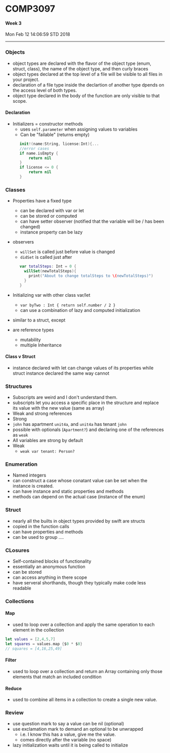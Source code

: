 # COMP3097
#### Week 3
Mon Feb 12 14:06:59 STD 2018

___

### Objects
- object types are declared with the flavor of the object type (enum, struct, class), the name of the object type, and then curly braces
- object types declared at the top level of a file will be visible to all files in your project.
- declaration of a file type inside the declartion of another type dpends on the access level of both types.
- object type declared in the body of the function are only visible to that scope.
#### Declaration
- Initializers = constructor methods
  - uses `self.parameter` when assigning values to variables
  - Can be "failable" (returns empty) 
  ```Swift 
     init!(name:String, license:Int){...
	 //error cases
	 if name.isEmpty {
    	 return nil
	 }
	 if license <= 0 {
	     return nil
	 }
  ```

### Classes
- Properties have a fixed type
  - can be declared with var or let
  - can be stored or computed
  - can have setter observer (notified that the variable will be / has been changed)
  - instance property can be lazy
- observers
  - `willSet` is called just before value is changed
  - `didSet` is called just after
  ``` Swift
     var totalSteps: Int = 0 {
	   willSet(newTotalSteps){
	     print("About to change totalSteps to \(newTotalSteps)")
	   }
	 }
  ```
- Initializing var with other class var/let
  - `var byTwo : Int { return self.number / 2 }`
  - can use a combination of lazy and computed initialization
  
- similar to a struct, except
 - are reference types
   - mutability
   - multiple Inheritance

#### Class v Struct
- instance declared with let can change values of its properties while struct instance declared the same way cannot

### Structures
- Subscripts are weird and I don't understand them.
- subscripts let you access a specific place in the structure and replace its value with the new value (same as array)
- Weak and strong references
 - Strong
  - `john` has apartment `unit4a`, and `unit4a` has tenant `john` 
  - possible with optionals (`Apartment?`) and declaring one of the references as `weak`
  - All variables are strong by default
- Weak
  - `weak var tenant: Person?`

### Enumeration
- Named integers
- can construct a case whose conatant value can be set when the instance is created.
- can have instance and static properties and methods
- methods can depend on the actual case (instance of the enum)

### Struct
- nearly all the builts in object types provided by swift are structs
- copied in the function calls
- can have properties and methods
- can be used to group ....

### CLosures
- Self-contained blocks of functionality
- essentially an anonymous function
- can be stored
- can access anything in there scope
- have serveral shorthands, though they typically make code less readable

### Collections
#### Map
- used to loop over a collection and apply the same operation to each element in the collection
```Swift
let values = [2,4,5,7]
let squares = values.map {$0 * $0}
// squares = [4,16,25,49]
```

#### Filter
- used to loop over a collection and return an Array containing only those elements that match an included condition

#### Reduce
- used to combine all items in a collection to create a single new value.


### Review
- use question mark to say a value can be nil (optional)
- use exclamation mark to demand an optional to be unwrapped
  - i.e. I know this has a value, give me the value.
  - comes directly after the variable (no space)
- lazy initialization waits until it is being called to initialize

